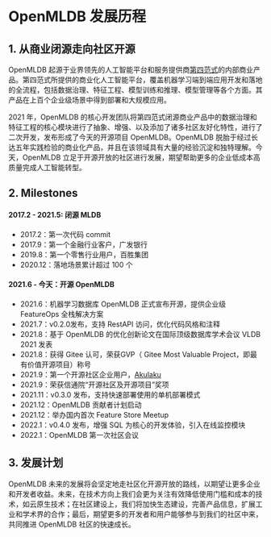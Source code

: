 # OpenMLDB 发展历程

## 1. 从商业闭源走向社区开源

OpenMLDB 起源于业界领先的人工智能平台和服务提供商[第四范式](https://www.4paradigm.com)的内部商业产品。第四范式所提供的商业化人工智能平台，覆盖机器学习端到端应用开发和落地的全流程，包括数据治理、特征工程、模型训练和推理、模型管理等各个方面。其产品在上百个企业级场景中得到部署和大规模应用。

2021 年，OpenMLDB 的核心开发团队将第四范式闭源商业产品中的数据治理和特征工程的核心模块进行了抽象、增强、以及添加了诸多社区友好化特性，进行了二次开发，发布形成了今天的开源项目  OpenMLDB。OpenMLDB 脱胎于经过长达五年实践检验的商业化产品，并且在该领域具有大量的经验沉淀和独特理解。今天，OpenMLDB 立足于开源开放的社区进行发展，期望帮助更多的企业低成本高质量完成人工智能转型。

## 2. Milestones

#### 2017.2 - 2021.5: 闭源 MLDB

- 2017.2：第一次代码 commit
- 2017.9：第一个金融行业客户，广发银行
- 2019.8：第一个零售行业用户，百胜集团
- 2020.12：落地场景累计超过 100 个

#### 2021.6 - 今天：开源 OpenMLDB

- 2021.6：机器学习数据库 OpenMLDB 正式宣布开源，提供企业级 FeatureOps 全栈解决方案
- 2021.7：v0.2.0发布，支持 RestAPI 访问，优化代码风格和注释
- 2021.8：基于 OpenMLDB 的优化创新论文在国际顶级数据库学术会议 VLDB 2021 发表
- 2021.8：获得 Gitee 认可，荣获GVP（ Gitee Most Valuable Project，即最有价值开源项目）称号
- 2021.9：第一个开源社区企业用户，[Akulaku](https://www.akulaku.com/)
- 2021.9：荣获信通院“开源社区及开源项目”奖项
- 2021.11：v0.3.0 发布，支持快速部署使用的单机部署模式
- 2021.12：OpenMLDB 贡献者计划启动
- 2021.12：举办国内首次 Feature Store Meetup
- 2022.1：v0.4.0 发布，增强 SQL 为核心的开发体验，引入在线监控模块
- 2022.1：OpenMLDB 第一次社区会议

## 3. 发展计划

OpenMLDB 未来的发展将会坚定地走社区化开源开放的路线，以期望让更多企业和开发者收益。未来，在技术方向上我们会更为关注有效降低使用门槛和成本的技术，如云原生技术；在社区建设上，我们将加快生态建设，完善产品信息，扩展工业和学术界的合作；最后，期望更多的开发者和用户能够参与到我们的社区中来，共同推进 OpenMLDB 社区的快速成长。
